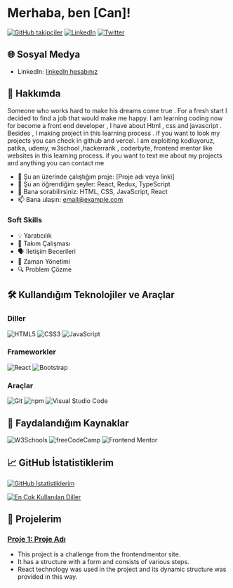 # Merhaba, ben [Can]!

[![GitHub takipçiler](https://img.shields.io/github/followers/kullanıcıadınız?label=Takipçiler&style=social)](https://github.com/kullanıcıadınız)
[![LinkedIn](https://img.shields.io/badge/LinkedIn-blue?logo=linkedin&style=social)](https://www.linkedin.com/in/kullanıcıadınız/)
[![Twitter](https://img.shields.io/twitter/follow/kullanıcıadınız?label=Takip%20Et&style=social)](https://twitter.com/kullanıcıadınız)

## 🌐 Sosyal Medya

- LinkedIn: [linkedIn hesabınız](https://www.linkedin.com/in/ahmetcankaragoz/)

## 🚀 Hakkımda

Someone who works hard to make his dreams come true . For a fresh start I decided to find a job that would make me happy. l am learning coding now for become a front end developer , l have about Html , css and javascript . Besides , l making project in this learning process . if you want to look my projects you can check in github and vercel. l am exploiting kodluyoruz, patika, udemy, w3school ,hackerrank , coderbyte, frontend mentor like websites in this learning process. if you want to text me about my projects and anything you can contact me

- 🔭 Şu an üzerinde çalıştığım proje: [Proje adı veya linki]
- 🌱 Şu an öğrendiğim şeyler: React, Redux, TypeScript
- 💬 Bana sorabilirsiniz: HTML, CSS, JavaScript, React
- 📫 Bana ulaşın: [email@example.com](mailto:email@example.com)

### Soft Skills

- 💡 Yaratıcılık
- 🤝 Takım Çalışması
- 🗣️ İletişim Becerileri
- 📅 Zaman Yönetimi
- 🔍 Problem Çözme

## 🛠️ Kullandığım Teknolojiler ve Araçlar

### Diller
![HTML5](https://img.shields.io/badge/HTML5-E34F26?style=flat-square&logo=html5&logoColor=white)
![CSS3](https://img.shields.io/badge/CSS3-1572B6?style=flat-square&logo=css3&logoColor=white)
![JavaScript](https://img.shields.io/badge/JavaScript-F7DF1E?style=flat-square&logo=javascript&logoColor=black)

### Frameworkler
![React](https://img.shields.io/badge/React-20232A?style=flat-square&logo=react&logoColor=61DAFB)
![Bootstrap](https://img.shields.io/badge/Bootstrap-563D7C?style=flat-square&logo=bootstrap&logoColor=white)

### Araçlar
![Git](https://img.shields.io/badge/Git-F05032?style=flat-square&logo=git&logoColor=white)
![npm](https://img.shields.io/badge/npm-CB3837?style=flat-square&logo=npm&logoColor=white)
![Visual Studio Code](https://img.shields.io/badge/Visual%20Studio%20Code-007ACC?style=flat-square&logo=visual-studio-code&logoColor=white)

## 📖 Faydalandığım Kaynaklar

![W3Schools](https://img.shields.io/badge/W3Schools-4CAF50?style=flat-square&logo=w3schools&logoColor=white)
![freeCodeCamp](https://img.shields.io/badge/freeCodeCamp-0A0A23?style=flat-square&logo=freecodecamp&logoColor=white)
![Frontend Mentor](https://img.shields.io/badge/Frontend%20Mentor-3F54A3?style=flat-square&logo=frontend-mentor&logoColor=white)

## 📈 GitHub İstatistiklerim

[![GitHub İstatistiklerim](https://github-readme-stats.vercel.app/api?username=kisisellhesap&show_icons=true&theme=radical)](https://github.com/kisisellhesap)

[![En Çok Kullanılan Diller](https://github-readme-stats.vercel.app/api/top-langs/?username=kisisellhesap&layout=compact&theme=radical)](https://github.com/kisisellhesap)

## 💼 Projelerim

### [Proje 1: Proje Adı](https://github.com/kisisellhesap/multi-step-form-main)
- This project is a challenge from the frontendmentor site. 
- It has a structure with a form and consists of various steps.
- React technology was used in the project and its dynamic structure was provided in this way.





